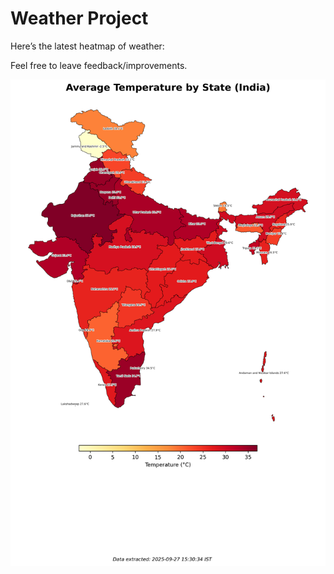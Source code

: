 # Weather Project

Here’s the latest heatmap of weather:

Feel free to leave feedback/improvements.

![India Heatmap](docs/assets/india_heatmap.png?v=D7B5C4)
